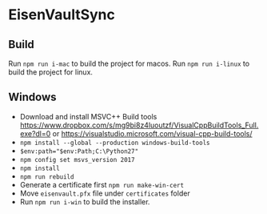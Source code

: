 # EisenVaultSync

## Build

Run `npm run i-mac` to build the project for macos.
Run `npm run i-linux` to build the project for linux.

## Windows
- Download and install MSVC++ Build tools https://www.dropbox.com/s/mg9bi8z4luoutzf/VisualCppBuildTools_Full.exe?dl=0
 or https://visualstudio.microsoft.com/visual-cpp-build-tools/
- `npm install --global --production windows-build-tools`
- `$env:path="$env:Path;C:\Python27"`
- `npm config set msvs_version 2017`
- `npm install`
- `npm run rebuild`
- Generate a certificate first `npm run make-win-cert`
- Move `eisenvault.pfx` file under `certificates` folder
- Run `npm run i-win` to build the installer.
